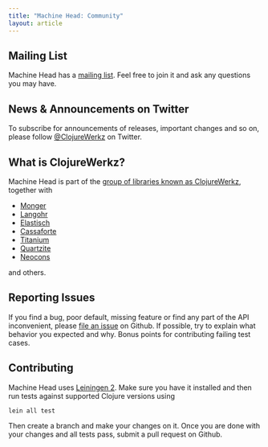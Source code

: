 ```yaml
---
title: "Machine Head: Community"
layout: article
---
```


## Mailing List

Machine Head has a [mailing
list](https://groups.google.com/forum/#!forum/clojure-mqtt). Feel free
to join it and ask any questions you may have.


## News & Announcements on Twitter

To subscribe for announcements of releases, important changes and so
on, please follow [@ClojureWerkz](https://twitter.com/#!/clojurewerkz)
on Twitter.


## What is ClojureWerkz?

Machine Head is part of the [group of libraries known as ClojureWerkz](http://clojurewerkz.org), together with

 * [Monger](http://clojuremongodb.info)
 * [Langohr](http://clojurerabbitmq.info)
 * [Elastisch](https://github.com/clojurewerkz/elastisch)
 * [Cassaforte](http://clojurecassandra.info)
 * [Titanium](http://titanium.clojurewerkz.org)
 * [Quartzite](http://clojurequartz.info)
 * [Neocons](http://clojureneo4j.info)

and others.


## Reporting Issues

If you find a bug, poor default, missing feature or find any part of
the API inconvenient, please [file an issue](https://github.com/clojurewerkz/machine_head/issues) on
Github.  If possible, try to explain what behavior you expected and
why. Bonus points for contributing failing test cases.


## Contributing

Machine Head uses [Leiningen 2](http://leiningen.org). Make sure you
have it installed and then run tests against supported Clojure
versions using

    lein all test

Then create a branch and make your changes on it. Once you are done
with your changes and all tests pass, submit a pull request on Github.
